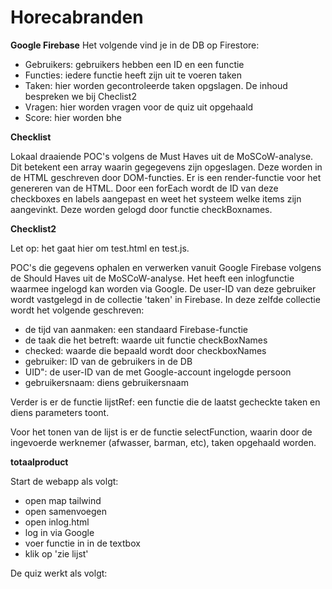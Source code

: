 # Horecabranden


**Google Firebase**
Het volgende vind je in de DB op Firestore:
* Gebruikers: gebruikers hebben een ID en een functie
* Functies: iedere functie heeft zijn uit te voeren taken
* Taken: hier worden gecontroleerde taken opgslagen. De inhoud bespreken we bij Checlist2
* Vragen: hier worden vragen voor de quiz uit opgehaald
* Score: hier worden bhe


**Checklist**

Lokaal draaiende POC's volgens de Must Haves uit de MoSCoW-analyse. Dit betekent een array waarin gegegevens zijn opgeslagen. Deze worden in de HTML geschreven door DOM-functies. Er is een render-functie voor het genereren van de HTML. Door een forEach wordt de ID van deze checkboxes en labels aangepast en weet het systeem welke items zijn aangevinkt. Deze worden gelogd door functie checkBoxnames.

**Checklist2**

Let op: het gaat hier om test.html en test.js.

POC's die gegevens ophalen en verwerken vanuit Google Firebase volgens de Should Haves uit de MoSCoW-analyse. Het heeft een inlogfunctie waarmee ingelogd kan worden via Google. De user-ID van deze gebruiker wordt vastgelegd in de collectie 'taken' in Firebase. In deze zelfde collectie wordt het volgende geschreven:

* de tijd van aanmaken: een standaard Firebase-functie
* de taak die het betreft: waarde uit functie checkBoxNames
* checked: waarde die bepaald wordt door checkboxNames
* gebruiker: ID van de gebruikers in de DB
* UID": de user-ID van de met Google-account ingelogde persoon
* gebruikersnaam: diens gebruikersnaam

Verder is  er de functie lijstRef: een functie die de laatst gecheckte taken en diens parameters toont. 

Voor het tonen van de lijst is er de functie selectFunction, waarin door de ingevoerde werknemer (afwasser, barman, etc), taken opgehaald worden. 


**totaalproduct**

Start de webapp als volgt:

* open map tailwind
* open samenvoegen
* open inlog.html
* log in via Google
* voer functie in in de textbox
* klik op 'zie lijst'

De quiz werkt als volgt:


